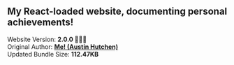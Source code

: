<h2>My React-loaded website, documenting personal achievements!</h2> Website Version: <b> 2.0.0 🙌🏽🎉 </b>
<br/> Original Author: <u><b>Me! (Austin Hutchen) </b></u> 
<br/> Updated Bundle Size: <b> 112.47KB </b>

